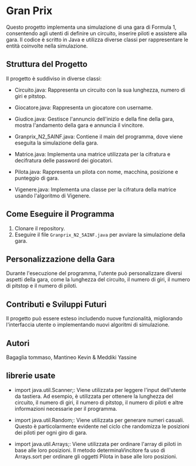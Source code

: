 # Gran Prix

Questo progetto implementa una simulazione di una gara di Formula 1, consentendo agli utenti di definire un circuito, inserire piloti e assistere alla gara. Il codice è scritto in Java e utilizza diverse classi per rappresentare le entità coinvolte nella simulazione.

## Struttura del Progetto

Il progetto è suddiviso in diverse classi:


- Circuito.java: Rappresenta un circuito con la sua lunghezza, numero di giri e pitstop.

- Giocatore.java: Rappresenta un giocatore con username.

- Giudice.java: Gestisce l'annuncio dell'inizio e della fine della gara, mostra l'andamento della gara e annuncia il vincitore.

- Granprix_N2_5AINF.java: Contiene il main del programma, dove viene eseguita la simulazione della gara.

- Matrice.java: Implementa una matrice utilizzata per la cifratura e decifratura delle password dei giocatori.

- Pilota.java: Rappresenta un pilota con nome, macchina, posizione e punteggio di gara.

- Vigenere.java: Implementa una classe per la cifratura della matrice usando l'algoritmo di Vigenere.

## Come Eseguire il Programma

1. Clonare il repository.
2. Eseguire il file `Granprix_N2_5AINF.java` per avviare la simulazione della gara.

## Personalizzazione della Gara

Durante l'esecuzione del programma, l'utente può personalizzare diversi aspetti della gara, come la lunghezza del circuito, il numero di giri, il numero di pitstop e il numero di piloti.

## Contributi e Sviluppi Futuri

Il progetto può essere esteso includendo nuove funzionalità, migliorando l'interfaccia utente o implementando nuovi algoritmi di simulazione.


## Autori

Bagaglia tommaso, Mantineo Kevin & Meddiki Yassine

## librerie usate

- import java.util.Scanner;: Viene utilizzata per leggere l'input dell'utente da tastiera. Ad esempio, è utilizzata per ottenere la lunghezza del circuito, il numero di giri, il numero di pitstop, il numero di piloti e altre informazioni necessarie per il programma.

- import java.util.Random;: Viene utilizzata per generare numeri casuali. Questo è particolarmente evidente nel ciclo che randomizza le posizioni dei piloti per ogni giro di gara.

- import java.util.Arrays;: Viene utilizzata per ordinare l'array di piloti in base alle loro posizioni. Il metodo determinaVincitore fa uso di Arrays.sort per ordinare gli oggetti Pilota in base alle loro posizioni.





